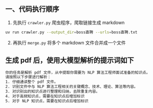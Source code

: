 ## 一、代码执行顺序
1. 先执行 `crawler.py` 爬虫程序，爬取链接生成 markdown

```bash
uv run crawler.py --output_dir=boss直聘 --urls=boss直聘.txt
```

2. 再执行 `merge.py` 将多个 markdown 文件合并成一个文件

## 生成 pdf 后，使用大模型解析的提示词如下

```txt
你的任务是解析 pdf 文件，从中提取你需要为 NLP 算法工程师面试准备的知识点。
请按照以下步骤进行解析：
1. 仔细通读整个 pdf 文件。
2. 识别文件中与 NLP 算法工程相关的关键概念、技术、理论、算法等内容。
3. 对识别出的知识点进行整理和归纳，去除重复内容。
4. 对于高频知识点，需要在知识点后增加标识
5. 对于 NLP 知识点，需要在知识点后增加标识
```


